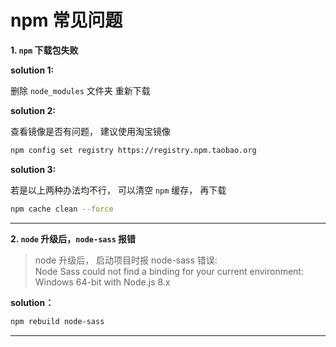 # npm 常见问题

**1. <code>npm</code> 下载包失败**

**solution 1:**

删除 <code>node_modules</code> 文件夹 重新下载

**solution 2:**

查看镜像是否有问题， 建议使用淘宝镜像

```bash
npm config set registry https://registry.npm.taobao.org
```

**solution 3:**

若是以上两种办法均不行， 可以清空 <code>npm</code> 缓存， 再下载

```bash
npm cache clean --force
```
---

**2. <code>node</code> 升级后，<code>node-sass</code> 报错**

> node 升级后， 启动项目时报 node-sass 错误:  
Node Sass could not find a binding for your current environment: Windows 64-bit with Node.js 8.x

**solution：**

```bash
npm rebuild node-sass
```
---